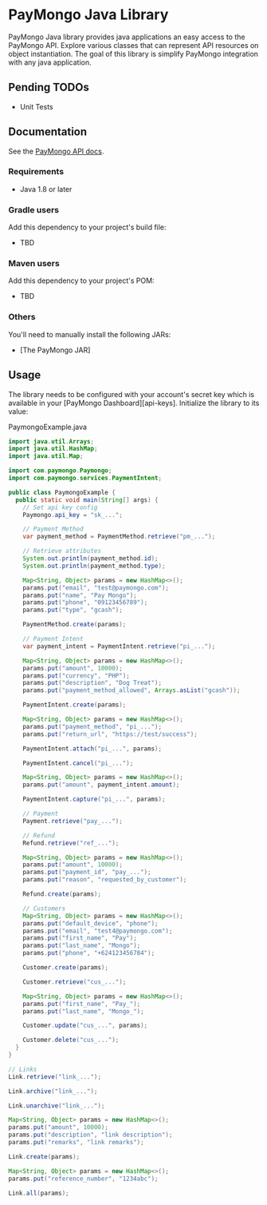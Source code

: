 # PayMongo Java Library
PayMongo Java library provides java applications an easy access to the PayMongo API. Explore various classes that can represent API resources on object instantiation. The goal of this library is simplify PayMongo integration with any java application.

## Pending TODOs

- Unit Tests

## Documentation

See the [PayMongo API docs](https://developers.paymongo.com/reference/getting-started-with-your-api).

### Requirements

- Java 1.8 or later

### Gradle users

Add this dependency to your project's build file:
 - TBD

### Maven users

Add this dependency to your project's POM:
 - TBD

### Others

You'll need to manually install the following JARs:

- [The PayMongo JAR]<link>

## Usage

The library needs to be configured with your account's secret key which is
available in your [PayMongo Dashboard][api-keys]. Initialize the library to its
value:

PaymongoExample.java

```java
import java.util.Arrays;
import java.util.HashMap;
import java.util.Map;

import com.paymongo.Paymongo;
import com.paymongo.services.PaymentIntent;

public class PaymongoExample {
  public static void main(String[] args) {
    // Set api key config
    Paymongo.api_key = "sk_...";

    // Payment Method
    var payment_method = PaymentMethod.retrieve("pm_...");

    // Retrieve attributes
    System.out.println(payment_method.id);
    System.out.println(payment_method.type);

    Map<String, Object> params = new HashMap<>();
    params.put("email", "test@paymongo.com");
    params.put("name", "Pay Mongo");
    params.put("phone", "09123456789");
    params.put("type", "gcash");

    PaymentMethod.create(params);

    // Payment Intent
    var payment_intent = PaymentIntent.retrieve("pi_...");

    Map<String, Object> params = new HashMap<>();
    params.put("amount", 10000);
    params.put("currency", "PHP");
    params.put("description", "Dog Treat");
    params.put("payment_method_allowed", Arrays.asList("gcash"));

    PaymentIntent.create(params);

    Map<String, Object> params = new HashMap<>();
    params.put("payment_method", "pi_...");
    params.put("return_url", "https://test/success");

    PaymentIntent.attach("pi_...", params);

    PaymentIntent.cancel("pi_...");

    Map<String, Object> params = new HashMap<>();
    params.put("amount", payment_intent.amount);

    PaymentIntent.capture("pi_...", params);

    // Payment
    Payment.retrieve("pay_...");

    // Refund
    Refund.retrieve("ref_...");

    Map<String, Object> params = new HashMap<>();
    params.put("amount", 10000);
    params.put("payment_id", "pay_...");
    params.put("reason", "requested_by_customer");

    Refund.create(params);

    // Customers
    Map<String, Object> params = new HashMap<>();
    params.put("default_device", "phone");
    params.put("email", "test4@paymongo.com");
    params.put("first_name", "Pay");
    params.put("last_name", "Mongo");
    params.put("phone", "+624123456784");

    Customer.create(params);

    Customer.retrieve("cus_...");

    Map<String, Object> params = new HashMap<>();
    params.put("first_name", "Pay_");
    params.put("last_name", "Mongo_");

    Customer.update("cus_...", params);

    Customer.delete("cus_...");
  }
}

```

```java
// Links
Link.retrieve("link_...");

Link.archive("link_...");

Link.unarchive("link_...");

Map<String, Object> params = new HashMap<>();
params.put("amount", 10000);
params.put("description", "link description");
params.put("remarks", "link remarks");

Link.create(params);

Map<String, Object> params = new HashMap<>();
params.put("reference_number", "1234abc");

Link.all(params);
```
